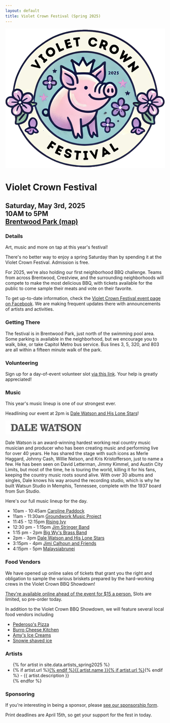 ```yaml
---
layout: default
title: Violet Crown Festival (Spring 2025)
---
```

<div class="container">
	<div class="row">
		<div class="col-md-2"><img src="img/VCCW_2025_Logo.png" class="img-responsive"></div>
		<div class="col-md-6">
			<h1>Violet Crown Festival</h1>
			<h2>
				Saturday, May 3rd, 2025 <br>
				10AM to 5PM <br>
				<a href="https://goo.gl/maps/DuTPTEMibVL2">Brentwood Park (map)</a>
			</h2>
		</div>
	</div>
</div>

### Details

Art, music and more on tap at this year's festival!

There's no better way to enjoy a spring Saturday than by spending it at the
Violet Crown Festival. Admission is free.

For 2025, we're also holding our first neighborhood BBQ challenge.
Teams from across Brentwood, Crestview, and the surrounding neighborhoods
will compete to make the most delicious BBQ, with tickets available for
the public to come sample their meats and vote on their favorite.

To get up-to-date information, check the [Violet Crown Festival event page on Facebook](https://www.facebook.com/events/1398286551134159).
We are making frequent updates there with announcements of artists and activities.

### Getting There

The festival is in Brentwood Park, just north of the swimming pool area. Some
parking is available in the neighborhood, but we encourage you to walk, bike,
or take Capitol Metro bus service.  Bus lines 3, 5, 320, and 803 are all within
a fifteen minute walk of the park.

### Volunteering

Sign up for a day-of-event volunteer slot
[via this link](https://www.signupgenius.com/go/20F0A4AA5A829ABFA7-55767989-event#/).
Your help is greatly appreciated!

### Music

This year's music lineup is one of our strongest ever.

Headlining our event at 2pm is <a href="https://dalewatson.com/">Dale Watson and His Lone Stars</a>!

<img src="img/DaleWatsonLogo.png" class="img-responsive center-block" style="max-width: 50%">

Dale Watson is an award-winning hardest working real country music musician and
producer who has been creating music and performing live for over 40 years. He
has shared the stage with such icons as Merle Haggard, Johnny Cash, Willie
Nelson, and Kris Kristofferson, just to name a few. He has been seen on David
Letterman, Jimmy Kimmel, and Austin City Limits, but most of the time, he is
touring the world, killing it for his fans, keeping the country music roots
sound alive. With over 30 albums and singles, Dale knows his way around the
recording studio, which is why he built Watsun Studio in Memphis, Tennessee,
complete with the 1937 board from Sun Studio.

Here's our full music lineup for the day.

* 10am - 10:45am [Caroline Paddock](https://www.instagram.com/carolineepaddock/)
* 11am - 11:30am [Groundwork Music Project](https://www.groundworkmusic.org/)
* 11:45 - 12:15pm [Rising Ivy](https://www.facebook.com/profile.php?id=100063673296049)
* 12:30 pm - 1:15pm [Jim Stringer Band](https://jimstringer.bandcamp.com/)
* 1:15 pm - 2pm  [Big Wy's Brass Band](https://www.bigwysbrassband.com/)
* 2pm - 3pm [Dale Watson and His Lone Stars](https://dalewatson.com/)
* 3:15pm - 4pm [Jimi Calhoun and Friends](https://www.jimicalhoun.com/)
* 4:15pm - 5pm [Malaysiabrunei](https://linktr.ee/linktree7wgckr9hhcbnpk8ncdcgh)

### Food Vendors

We have opened up online sales of tickets that grant you the right and
obligation to sample the various briskets prepared by the hard-working
crews in the Violet Crown BBQ Showdown!

[They're available online ahead of the event for $15 a person.](https://square.link/u/VyvrDgfW)
Slots are limited, so pre-order today.

In addition to the Violet Crown BBQ Showdown, we will feature several local
food vendors including

* [Pederoso's Pizza](https://www.pedrosospizza.com/)
* [Burro Cheese Kitchen](https://www.burrocheesekitchen.com/)
* [Amy's Ice Creams](https://amysicecreams.com/)
* [Snowie shaved ice](https://www.snowieaustin.com/)

### Artists

<ul>{% for artist in site.data.artists_spring2025 %}<li>{% if artist.url %}<a href="{{ artist.url }}" target="_blank">{% endif %}{{ artist.name }}{% if artist.url %}</a>{% endif %} - {{ artist.description }}</li>{% endfor %}</ul>

### Sponsoring

If you're interesting in being a sponsor, please
<a href="vcf_sponsor">see our sponsorship form</a>.

Print deadlines are April 15th, so get your support for the fest in today.
